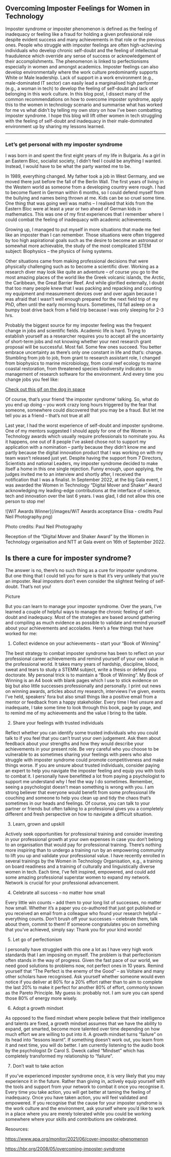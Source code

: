 ## Overcoming Imposter Feelings for Women in Technology

Imposter syndrome or imposter phenomenon is defined as the feeling of inadequacy or feeling like a fraud for holding a given professional role despite evident success and many achievements in that role or the previous ones. People who struggle with imposter feelings are often high-achieving individuals who develop chronic self-doubt and the feeling of intellectual fraudulence which override any sense of success or acknowledgement of their accomplishments. The phenomenon is linked to perfectionisms especially in women and amongst academics. Imposter feelings can also develop environmentally where the work culture predominantly supports White or Male leadership. Lack of support in a work environment (e.g., male-dominated IT sector) can easily lead a marginalised high performer (e.g., a woman in tech) to develop the feeling of self-doubt and lack of belonging in this work culture. In this blog post, I dissect many of the common recommendations on how to overcome imposter syndrome, apply this to the women in technology scenario and summarise what has worked for me vs what didn’t by telling my own story on how I’ve been combatting imposter syndrome. I hope this blog will lift other women in tech struggling with the feeling of self-doubt and inadequacy in their male-dominated environment up by sharing my lessons learned.

---

### Let’s get personal with my imposter syndrome

I was born in and spent the first eight years of my life in Bulgaria. As a girl in an Eastern Bloc, socialist society, I didn’t feel I could be anything I wanted. Instead, I would have to be what the party wanted me to be.

In 1989, everything changed. My father took a job in West Germany, and we moved there just before the fall of the Berlin Wall. The first years of living in the Western world as someone from a developing country were rough. I had to become fluent in German within 6 months, so I could defend myself from the bullying and names being thrown at me. Kids can be so cruel some time. One thing that was going well was maths – I realised that kids from the Eastern Bloc were at least a year or two ahead of German kids in mathematics. This was one of my first experiences that I remember where I could combat the feeling of inadequacy with academic achievements.

Growing up, I managed to put myself in more situations that made me feel like an imposter than I can remember. Those situations were often triggered by too high aspirational goals such as the desire to become an astronaut or somewhat more achievable, the study of the most complicated STEM subject: Biophysics – the physics of living systems.

Other situations came from making professional decisions that were physically challenging such as to become a scientific diver. Working as a research diver may look like quite an adventure – of course you go to the most amazing places of the world like the Greek volcanic islands, the Arctic, the Caribbean, the Great Barrier Reef. And while glorified externally, I doubt that too many people knew that I was packing and repacking and counting my equipment and measurement devices over and over again because I was afraid that I wasn’t well enough prepared for the next field trip of my PhD, often until the early morning hours. Sometimes, I’d fall asleep on a bumpy boat drive back from a field trip because I was only sleeping for 2-3 hrs.

Probably the biggest source for my imposter feeling was the frequent change in jobs and scientific fields. Academic life is hard. Trying to establish yourself as a researcher requires you to accept all the uncertainty of short-term jobs and not knowing whether your next research grant proposal will be successful. Most fail. Some few ones succeed. You better embrace uncertainty as there’s only one constant in life and that’s: change. Stumbling from job to job, from grant to research assistant role, I changed from biophysics to marine microbiology, from coral reef ecology to marine coastal restoration, from threatened species biodiversity indicators to management of research software for the environment. And every time you change jobs you feel like:

<a href="https://tenor.com/view/dont-know-no-idea-dont-know-what-i-am-doing-dog-space-gif-13573944">Check out this gif on the dog in space </a>

Of course, that’s your friend ‘the imposter syndrome’ talking. So, what do you end up doing – you work crazy long hours triggered by the fear that someone, somewhere could discovered that you may be a fraud. But let me tell you as a friend – that’s not true at all!

Last year, I had the worst experience of self-doubt and imposter syndrome. One of my mentors suggested I should apply for one of the Women in Technology awards which usually require professionals to nominate you. As it happens, one out of 8 people I’ve asked chose not to support my application with a nomination – partly because they didn’t know me and partly because the digital innovation product that I was working on with my team wasn’t released just yet. Despite having the support from 7 Directors, Scientists and national Leaders, my imposter syndrome decided to make itself a home in this one single rejection. Funny enough, upon applying, the judges invited me to an interview and shortly after, I received the notification that I was a finalist. In September 2022, at the big Gala event, I was awarded the Women in Technology “Digital Mover and Shaker” Award acknowledging my leading-edge contributions at the interface of science, tech and innovation over the last 6 years. I was glad, I did not allow this one person to stop me!


![WiT Awards Winner](/images/WiT Awards acceptance Elisa - credits Paul Neil Photography.png)

Photo credits: Paul Neil Photography

Reception of the “Digital Mover and Shaker Award” by the Women in Technology organisation and NTT at Gala event on 16th of September 2022.

## Is there a cure for imposter syndrome?

The answer is no, there’s no such thing as a cure for imposter syndrome. But one thing that I could tell you for sure is that it’s very unlikely that you’re an imposter. Real imposters don’t even consider the slightest feeling of self-doubt. That’s not you!

Picture

But you can learn to manage your imposter syndrome. Over the years, I’ve learned a couple of helpful ways to manage the chronic feeling of self-doubt and inadequacy. Most of the strategies are based around gathering and compiling as much evidence as possible to validate and remind yourself about your achievements and accolades. Here’s a few things that have worked for me:


1.	Collect evidence on your achievements – start your “Book of Winning”

The best strategy to combat imposter syndrome has been to reflect on your professional career achievements and remind yourself of your own value in the professional world. It takes many years of hardship, discipline, blood, sweat and tears to study a STEMM subject, write a thesis or defend you doctorate. My personal trick is to maintain a “Book of Winning”. My Book of Winning is an A4 book with blank pages which I use to stick evidence on big but also little successes professionally and personally. I print out news on winning awards, articles about my research, interviews I’ve given, events I’ve held, speakers’ fora but also small things like a positive email from a mentor or feedback from a happy stakeholder. Every time I feel unsure and inadequate, I take some time to look through this book, page by page, and to remind me of my achievements and the value I bring to the table.

2.	Share your feelings with trusted individuals

Reflect whether you can identify some trusted individuals who you could talk to if you feel that you can’t trust your own judgement. Ask them about feedback about your strengths and how they would describe your achievements in your present role. Be very careful who you choose to be vulnerable to as sometimes sharing your feelings with peers who also struggle with imposter syndrome could promote competitiveness and make things worse. If you are unsure about trusted individuals, consider paying an expert to help you navigate the imposter feeling and equip you with tools to combat it. I personally have benefitted a lot from paying a psychologist to support me understand why I feel the way I do sometimes. Remember, seeing a psychologist doesn’t mean something is wrong with you. I am strong believer that everyone would benefit from some professional life couching and someone to help you clean up and tidy the chaos that’s sometimes in our heads and feelings. Of course, you can talk to your partner or friends but often talking to a professional gives you a completely different and fresh perspective on how to navigate a difficult situation. 

3.	Learn, grown and upskill

Actively seek opportunities for professional training and consider investing in your professional growth at your own expenses in case you don’t belong to an organisation that would pay for professional training. There’s nothing more inspiring than to undergo a training run by an empowering community to lift you up and validate your professional value. I have recently enrolled in several trainings by the Women in Technology Organisation, e.g., a training on board readiness and a training of culturally and linguistically diverse women in tech. Each time, I’ve felt inspired, empowered, and could add some amazing professional superstar women to expand my network. Network is crucial for your professional advancement.

4.	Celebrate all success – no matter how small

Every little win counts – add them to your long list of successes, no matter how small. Whether it’s a paper you co-authored that just got published or you received an email from a colleague who found your research helpful – everything counts. Don’t brush off your successes – celebrate them, talk about them, commit to them! If someone congratulates you on something that you’ve achieved, simply say: Thank you for your kind words!

5.	Let go of perfectionism

I personally have struggled with this one a lot as I have very high work standards that I am imposing on myself. The problem is that perfectionism often stands in the way of progress. Given the fast pace of our world, we need good solutions to problems now, not perfect ones in 10 years. Remind yourself that “The Perfect is the enemy of the Good” – as Voltaire and many other scholars have recognised. Ask yourself whether someone would even notice if you deliver at 80% for a 20% effort rather than to aim to complete the last 20% to make it perfect for another 80% of effort, commonly known as the Pareto Principle. My guess is: probably not. I am sure you can spend those 80% of energy more wisely.

6.	Adopt a growth mindset

As opposed to the fixed mindset where people believe that their intelligence and talents are fixed, a growth mindset assumes that we have the ability to expand, get smarted, become more talented over time depending on how much effort we are willing to put into it. A growth mindset turns “failure” on its head into “lessons learnt”. If something doesn’t work out, you learn from it and next time, you will do better. I am currently listening to the audio book by the psychologist Dr Carol S. Dweck called “Mindset” which has completely transformed my relationship to “failure”.

7.	Don’t wait to take action

If you’ve experienced imposter syndrome once, it is very likely that you may experience it in the future. Rather than giving in, actively equip yourself with the tools and support from your network to combat it once you recognise it. Every time you take action, you will get better at taming the feeling of inadequacy. Once you have taken action, you will feel validated and empowered. If you recognise that the cause for your imposter syndrome is the work culture and the environment, ask yourself where you’d like to work in a place where you are merely tolerated while you could be working somewhere where your skills and contributions are celebrated.


Resources:

https://www.apa.org/monitor/2021/06/cover-impostor-phenomenon

https://hbr.org/2008/05/overcoming-imposter-syndrome

